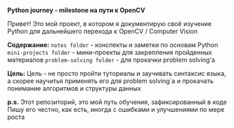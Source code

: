 **Python journey - milestone на пути к OpenCV**

Привет! Это мой проект, в котором я документирую своё изучение Python
  для дальнейшего перехода к OpenCV / Computer Vision


**Содержание:**
`notes folder` - конспекты и заметки по основам Python
`mini-projects folder` - мини-проекты для закрепления пройденных материалов
`problem-solving folder` - для прокачки problem solving'а


**Цель:**
Цель - не просто пройти туториалы и заучивать синтаксис языка,
  а скорее научитья применять его для problem solving`а и
  прокачать понимание алгоритмов и структуры данных


**p.s.**
Этот репозиторий, это мой путь обучения, зафиксированный в коде
  Пишу его честно, как есть, иногда с ошибками и улучшениями по мере роста